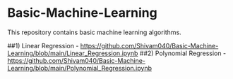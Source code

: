 # Basic-Machine-Learning
This repository contains basic machine learning algorithms.

##1) Linear Regression - https://github.com/Shivam040/Basic-Machine-Learning/blob/main/Linear_Regression.ipynb
##2) Polynomial Regression - https://github.com/Shivam040/Basic-Machine-Learning/blob/main/Polynomial_Regression.ipynb
